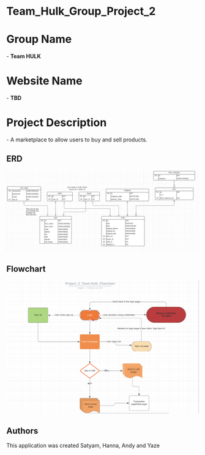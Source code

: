 # Team_Hulk_Group_Project_2

<h1>Group Name</h1>  - <b>Team HULK</b>

<h1>Website Name</h1> - <b>TBD</b>

<h1>Project Description</h1> - A marketplace to allow users to buy and sell products. 


## ERD 

![mockup image](Assets/erd.png)

## Flowchart

![mockup image](Assets/flowchart.png)

## Authors
This application was created Satyam, Hanna, Andy and Yaze

